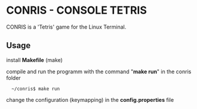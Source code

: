 # CONRIS  - CONSOLE TETRIS

CONRIS is  a 'Tetris' game for the Linux Terminal.

## Usage

install <b>Makefile</b> (make)


compile and run the programm with the command "<b>make run</b>" in the conris folder 
```
  ~/conris$ make run
```

change the configuration (keymapping) in the <b>config.properties</b> file
